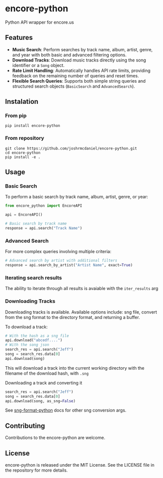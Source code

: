 # encore-python
Python API wrapper for encore.us

## Features

- **Music Search**: Perform searches by track name, album, artist, genre, and year with both basic and advanced filtering options.
- **Download Tracks**: Download music tracks directly using the song identifier or a `Song` object.
- **Rate Limit Handling**: Automatically handles API rate limits, providing feedback on the remaining number of queries and reset times.
- **Flexible Search Queries**: Supports both simple string queries and structured search objects (`BasicSearch` and `AdvancedSearch`).

## Instalation
###  From pip
``` shell
pip install encore-python
```

###  From repository
``` shell
git clone https://github.com/joshrmcdaniel/encore-python.git
cd encore-python
pip install -e .
```

## Usage

### Basic Search

To perform a basic search by track name, album, artist, genre, or year:

```python
from encore_python import EncoreAPI

api = EncoreAPI()

# Basic search by track name
response = api.search("Track Name")
```

### Advanced Search

For more complex queries involving multiple criteria:

```python
# Advanced search by artist with additional filters
response = api.search_by_artist("Artist Name", exact=True)
```
### Iterating search results
The ability to iterate through all results is avaiable with the `iter_results` arg

### Downloading Tracks
Downloading tracks is available. Available options include: sng file, convert from the sng format to the directory format, and returning a buffer. 


To download a track:

```python
# With the hash as a sng file
api.download("abcedf....")
# With the song json
search_res = api.search("Jeff")
song = search_res.data[0]
api.download(song)
```
This will download a track into the current working directory with the filename of the download hash, with `.sng`

Downloading a track and converting it

``` python
search_res = api.search("Jeff")
song = search_res.data[0]
api.download(song, as_sng=False)
```

See [sng-format-python](https://github.com/joshrmcdaniel/sng-format-python/blob/v1.1.0/README.md#usage) docs for other sng conversion args.

## Contributing

Contributions to the encore-python are welcome.

## License

encore-python is released under the MIT License. See the LICENSE file in the repository for more details.

